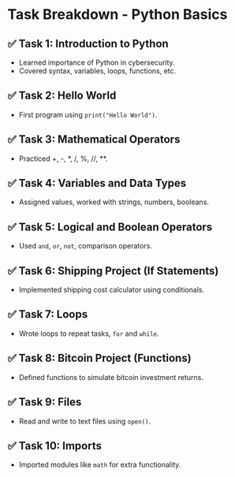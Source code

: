 # Task Breakdown - Python Basics

## ✅ Task 1: Introduction to Python
- Learned importance of Python in cybersecurity.
- Covered syntax, variables, loops, functions, etc.

## ✅ Task 2: Hello World
- First program using `print("Hello World")`.

## ✅ Task 3: Mathematical Operators
- Practiced +, -, *, /, %, //, **.

## ✅ Task 4: Variables and Data Types
- Assigned values, worked with strings, numbers, booleans.

## ✅ Task 5: Logical and Boolean Operators
- Used `and`, `or`, `not`, comparison operators.

## ✅ Task 6: Shipping Project (If Statements)
- Implemented shipping cost calculator using conditionals.

## ✅ Task 7: Loops
- Wrote loops to repeat tasks, `for` and `while`.

## ✅ Task 8: Bitcoin Project (Functions)
- Defined functions to simulate bitcoin investment returns.

## ✅ Task 9: Files
- Read and write to text files using `open()`.

## ✅ Task 10: Imports
- Imported modules like `math` for extra functionality.
